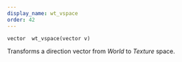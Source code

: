 ```yaml
---
display_name: wt_vspace
order: 42
---
```

`vector  wt_vspace(vector v)`

Transforms a direction vector from *World* to *Texture* space.
